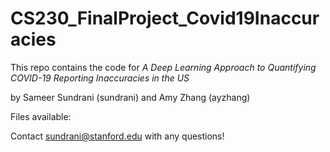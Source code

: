 # CS230_FinalProject_Covid19Inaccuracies


This repo contains the code for _A Deep Learning Approach to Quantifying COVID-19 Reporting Inaccuracies in the US_

by Sameer Sundrani (sundrani) and Amy Zhang (ayzhang)

Files available:

Contact sundrani@stanford.edu with any questions!
